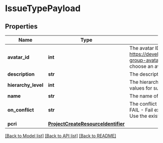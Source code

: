 # IssueTypePayload

## Properties
Name | Type | Description | Notes
------------ | ------------- | ------------- | -------------
**avatar_id** | **int** | The avatar ID of the issue type. Go to https://developer.atlassian.com/cloud/jira/platform/rest/v3/api-group-avatars/\\#api-rest-api-3-avatar-type-system-get to choose an avatarId existing in Jira | [optional] 
**description** | **str** | The description of the issue type | [optional] 
**hierarchy_level** | **int** | The hierarchy level of the issue type. 0, 1, 2, 3 .. n; Negative values for subtasks | [optional] 
**name** | **str** | The name of the issue type | [optional] 
**on_conflict** | **str** | The conflict strategy to use when the issue type already exists. FAIL - Fail execution, this always needs to be unique; USE - Use the existing entity and ignore new entity parameters | [optional] 
**pcri** | [**ProjectCreateResourceIdentifier**](ProjectCreateResourceIdentifier.md) |  | [optional] 

[[Back to Model list]](../README.md#documentation-for-models) [[Back to API list]](../README.md#documentation-for-api-endpoints) [[Back to README]](../README.md)

